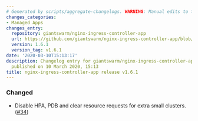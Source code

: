 ```yaml
---
# Generated by scripts/aggregate-changelogs. WARNING: Manual edits to this files will be overwritten.
changes_categories:
- Managed Apps
changes_entry:
  repository: giantswarm/nginx-ingress-controller-app
  url: https://github.com/giantswarm/nginx-ingress-controller-app/blob/master/CHANGELOG.md#161-2020-03-10
  version: 1.6.1
  version_tag: v1.6.1
date: '2020-03-10T15:13:17'
description: Changelog entry for giantswarm/nginx-ingress-controller-app version 1.6.1,
  published on 10 March 2020, 15:13
title: nginx-ingress-controller-app release v1.6.1
---
```


### Changed
- Disable HPA, PDB and clear resource requests for extra small clusters. ([#34](https://github.com/giantswarm/nginx-ingress-controller-app/pull/34))
